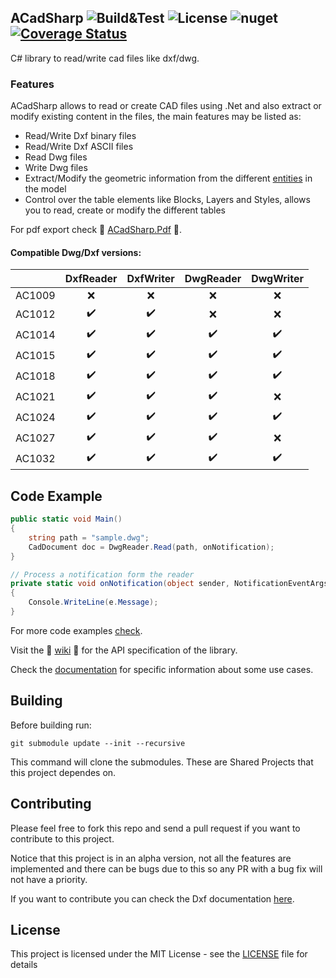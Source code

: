 ﻿ACadSharp ![Build&Test](https://github.com/DomCr/ACadSharp/actions/workflows/build_n_test.yml/badge.svg) ![License](https://img.shields.io/github/license/DomCr/ACadSharp) ![nuget](https://img.shields.io/nuget/v/Acadsharp) [![Coverage Status](https://coveralls.io/repos/github/DomCR/ACadSharp/badge.svg?branch=master)](https://coveralls.io/github/DomCR/ACadSharp?branch=master)
---

C# library to read/write cad files like dxf/dwg.

### Features

ACadSharp allows to read or create CAD files using .Net and also extract or modify existing content in the files, the main features may be listed as: 

- Read/Write Dxf binary files
- Read/Write Dxf ASCII files
- Read Dwg files
- Write Dwg files
- Extract/Modify the geometric information from the different [entities](https://help.autodesk.com/view/OARX/2021/ENU/?guid=GUID-7D07C886-FD1D-4A0C-A7AB-B4D21F18E484) in the model
- Control over the table elements like Blocks, Layers and Styles, allows you to read, create or modify the different tables

For pdf export check :construction: [ACadSharp.Pdf](https://github.com/DomCR/ACadSharp.Pdf) :construction:.

#### Compatible Dwg/Dxf versions:

|      | DxfReader | DxfWriter | DwgReader | DwgWriter |
------ | :-------: | :-------: | :-------: | :-------: |
AC1009 |    :x:    |   :x:     |    :x:    |    :x:    |
AC1012 |    :heavy_check_mark:    |   :heavy_check_mark:     |    :x:    |    :x:    |
AC1014 |    :heavy_check_mark:    |   :heavy_check_mark:     |    :heavy_check_mark:    |    :heavy_check_mark:    |
AC1015 |    :heavy_check_mark:    |   :heavy_check_mark:     |    :heavy_check_mark:    |    :heavy_check_mark:    |
AC1018 |    :heavy_check_mark:    |   :heavy_check_mark:     |    :heavy_check_mark:    |    :heavy_check_mark:    |
AC1021 |    :heavy_check_mark:    |   :heavy_check_mark:     |    :heavy_check_mark:    |    :x:                   |
AC1024 |    :heavy_check_mark:    |   :heavy_check_mark:     |    :heavy_check_mark:    |    :heavy_check_mark:    |
AC1027 |    :heavy_check_mark:    |   :heavy_check_mark:     |    :heavy_check_mark:    |    :x:                   |
AC1032 |    :heavy_check_mark:    |   :heavy_check_mark:     |    :heavy_check_mark:    |    :heavy_check_mark:    |

Code Example
---

```c#
public static void Main()
{
	string path = "sample.dwg";
	CadDocument doc = DwgReader.Read(path, onNotification);
}

// Process a notification form the reader
private static void onNotification(object sender, NotificationEventArgs e)
{
	Console.WriteLine(e.Message);
}
```

For more code examples [check](https://github.com/DomCR/ACadSharp/tree/master/src/ACadSharp.Examples).

Visit the :construction: [wiki](https://github.com/DomCR/ACadSharp/wiki) :construction: for the API specification of the library.

Check the [documentation](https://github.com/DomCR/ACadSharp/tree/master/docs/) for specific information about some use cases.

Building
---
Before building run:
```console
git submodule update --init --recursive
```
This command will clone the submodules. These are Shared Projects that this project dependes on.

Contributing
---

Please feel free to fork this repo and send a pull request if you want to contribute to this project.

Notice that this project is in an alpha version, not all the features are implemented and there can be bugs due to this so any PR with a bug fix will not have a priority.

If you want to contribute you can check the Dxf documentation [here](https://help.autodesk.com/view/OARX/2021/ENU/?guid=GUID-235B22E0-A567-4CF6-92D3-38A2306D73F3). 

License
---

This project is licensed under the MIT License - see the [LICENSE](https://github.com/DomCR/ACadSharp/blob/master/LICENSE) file for details